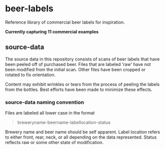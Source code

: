 # beer-labels
Reference library of commercial beer labels for inspiration.

**Currently capturing 11 commercial examples**

## source-data
The source data in this repository consists of scans of beer labels 
that have been peeled off of purchased beer. Files that are labeled 
'raw' have not been modified from the initial scan. Other files have
been cropped or rotated to fix orientation.

Content may exhibit wrinkles or tears from the process of peeling the 
labels from the bottles. Best efforts have been made to minimize these
effects. 

### source-data naming convention
Files are labeled all lower case in the format 

> breweryname-beername-labellocation-status

Brewery name and beer name should be self apparent. Label location 
refers to either front, rear, neck, or all depending on the data
represented. Status reflects raw or some other state of modification.
